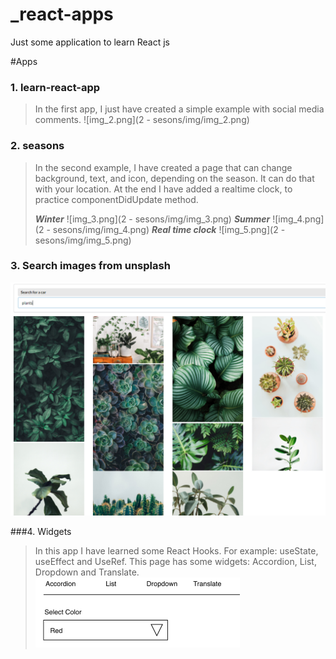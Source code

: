 # _react-apps
 Just some application to learn React js

#Apps

### 1. learn-react-app

> In the first app, I just have created a simple example with social media comments.
> ![img_2.png](2 - sesons/img/img_2.png)
> 
### 2. seasons
> In the second example, I have created a page that can change background, text, and icon, depending on the season. It can do that with your location. At the end I have added a realtime clock, to practice componentDidUpdate method.
> 
> ***Winter***
> ![img_3.png](2 - sesons/img/img_3.png)
> ***Summer***
> ![img_4.png](2 - sesons/img/img_4.png)
> ***Real time clock***
> ![img_5.png](2 - sesons/img/img_5.png)
> 
### 3. Search images from unsplash
![img.png](img/img.png)

###4. Widgets
> In this app I have learned some React Hooks. For example: useState, useEffect and UseRef. This page has some widgets: Accordion, List, Dropdown and Translate.
> ![img.png](img/img4.png)
